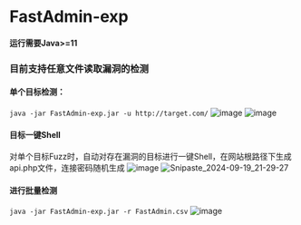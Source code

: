 # FastAdmin-exp
**运行需要Java>=11**
### 目前支持任意文件读取漏洞的检测
#### 单个目标检测：
`java -jar FastAdmin-exp.jar -u http://target.com/`
![image](https://github.com/user-attachments/assets/d333cb67-a379-4f41-87b2-944c531b0494)
![image](https://github.com/user-attachments/assets/c26e1855-022b-4f65-a0c5-5d4422085959)
#### 目标一键Shell
对单个目标Fuzz时，自动对存在漏洞的目标进行一键Shell，在网站根路径下生成api.php文件，连接密码随机生成
![image](https://github.com/user-attachments/assets/26711f47-6965-4c5b-a9f0-0a9c6d684cef)
![Snipaste_2024-09-19_21-29-27](https://github.com/user-attachments/assets/2b672fcc-2cb3-4a29-a1be-f289da4239c9)
#### 进行批量检测
`java -jar FastAdmin-exp.jar -r FastAdmin.csv`
![image](https://github.com/user-attachments/assets/d7fa9ff7-66fa-4544-ae60-861ef031319a)
